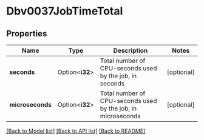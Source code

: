 # Dbv0037JobTimeTotal

## Properties

Name | Type | Description | Notes
------------ | ------------- | ------------- | -------------
**seconds** | Option<**i32**> | Total number of CPU-seconds used by the job, in seconds | [optional]
**microseconds** | Option<**i32**> | Total number of CPU-seconds used by the job, in microseconds | [optional]

[[Back to Model list]](../README.md#documentation-for-models) [[Back to API list]](../README.md#documentation-for-api-endpoints) [[Back to README]](../README.md)


